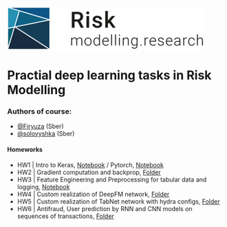 ![Alt text](img/risk_research.png?raw=true "Title")
# Practial deep learning tasks in Risk Modelling
### Authors of course:
* [@Firyuza](https://github.com/Firyuza) (Sber)
* [@solovyshka](https://github.com/solovyshka) (Sber)

#### Homeworks
* HW1 | Intro to Keras, [Notebook](https://nbviewer.jupyter.org/github/ShumilinDmA/SberDL/blob/main/HW1/HW_week01_keras.ipynb) / Pytorch, [Notebook](https://nbviewer.jupyter.org/github/ShumilinDmA/SberDL/blob/main/HW1/HW_week01_pytorch.ipynb)
* HW2 | Gradient computation and backprop, [Folder](https://github.com/ShumilinDmA/SberDL/tree/main/HW2)
* HW3 | Feature Engineering and Preprocessing for tabular data and logging, [Notebook](https://nbviewer.jupyter.org/github/ShumilinDmA/SberDL/blob/main/HW3/HW3_Feature_Engineering.ipynb)
* HW4 | Custom realization of DeepFM network, [Folder](https://github.com/ShumilinDmA/SberDL/tree/main/HW4)
* HW5 | Custom realization of TabNet network with hydra configs, [Folder](https://github.com/ShumilinDmA/SberDL/tree/main/HW5)
* HW6 | Antifraud, User prediction by RNN and CNN models on sequences of transactions, [Folder](https://github.com/ShumilinDmA/SberDL/tree/main/HW6)
